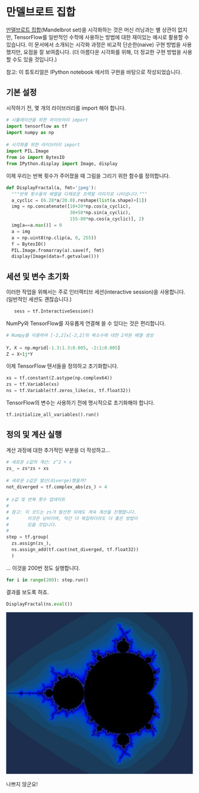 # 만델브로트 집합

[만델브로트 집합](https://en.wikipedia.org/wiki/Mandelbrot_set)(Mandelbrot set)을 시각화하는 것은 머신 러닝과는 별 상관이 없지만, TensorFlow를 일반적인 수학에 사용하는 방법에 대한 재미있는 예시로 활용할 수 있습니다. 이 문서에서 소개되는 시각화 과정은 비교적 단순한(naive) 구현 방법을 사용했지만, 요점을 잘 보여줍니다. (더 아름다운 시각화를 위해, 더 정교한 구현 방법을 사용할 수도 있을 것입니다.)

참고: 이 튜토리얼은 IPython notebook 에서의 구현을 바탕으로 작성되었습니다.

## 기본 설정

시작하기 전, 몇 개의 라이브러리를 import 해야 합니다.

```python
# 시뮬레이션을 위한 라이브러리 import
import tensorflow as tf
import numpy as np

# 시각화를 위한 라이브러리 import
import PIL.Image
from io import BytesIO
from IPython.display import Image, display
```

이제 우리는 반복 횟수가 주어졌을 때 그림을 그리기 위한 함수를 정의합니다.

```python
def DisplayFractal(a, fmt='jpeg'):
  """반복 횟수들의 배열을 다채로운 프랙탈 이미지로 나타냅니다."""
  a_cyclic = (6.28*a/20.0).reshape(list(a.shape)+[1])
  img = np.concatenate([10+20*np.cos(a_cyclic),
                        30+50*np.sin(a_cyclic),
                        155-80*np.cos(a_cyclic)], 2)
  img[a==a.max()] = 0
  a = img
  a = np.uint8(np.clip(a, 0, 255))
  f = BytesIO()
  PIL.Image.fromarray(a).save(f, fmt)
  display(Image(data=f.getvalue()))
```

## 세션 및 변수 초기화

이러한 작업을 위해서는 주로 인터랙티브 세션(interactive session)을 사용합니다. (일반적인 세션도 괜찮습니다.)

```python
   sess = tf.InteractiveSession()
```

NumPy와 TensorFlow를 자유롭게 연결해 쓸 수 있다는 것은 편리합니다.

```python
# Numpy를 이용하여 [-2,2]x[-2,2]의 복소수에 대한 2차원 배열 생성

Y, X = np.mgrid[-1.3:1.3:0.005, -2:1:0.005]
Z = X+1j*Y
```
이제 TensorFlow 텐서들을 정의하고 초기화합니다.

```python
xs = tf.constant(Z.astype(np.complex64))
zs = tf.Variable(xs)
ns = tf.Variable(tf.zeros_like(xs, tf.float32))
```

TensorFlow의 변수는 사용하기 전에 명시적으로 초기화해야 합니다.

```python
tf.initialize_all_variables().run()
```

## 정의 및 계산 실행

계산 과정에 대한 추가적인 부분을 더 작성하고...

```python
# 새로운 z값의 계산: z^2 + x
zs_ = zs*zs + xs

# 새로운 z값은 발산(diverge)했을까?
not_diverged = tf.complex_abs(zs_) < 4

# z값 및 반복 횟수 업데이트
#
# 참고: 이 코드는 zs가 발산한 뒤에도 계속 계산을 진행합니다.
#       이것은 낭비이며, 약간 더 복잡하더라도 더 좋은 방법이
#       있을 것입니다.
#
step = tf.group(
  zs.assign(zs_),
  ns.assign_add(tf.cast(not_diverged, tf.float32))
  )
```

... 이것을 200번 정도 실행합니다.

```python
for i in range(200): step.run()
```

결과를 보도록 하죠.

```python
DisplayFractal(ns.eval())
```

![jpeg](../../images/mandelbrot_output.jpg)

나쁘지 않군요!


